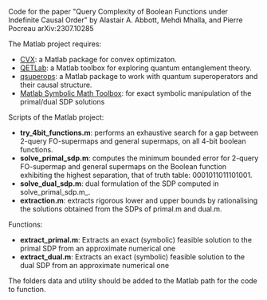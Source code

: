 Code for the paper "Query Complexity of Boolean Functions under Indefinite Causal Order" by Alastair A. Abbott, Mehdi Mhalla, and Pierre Pocreau
arXiv:2307.10285

The Matlab project requires:
- [CVX](https://github.com/cvxr/CVX): a Matlab package for convex optimizaton. 
- [QETLab](https://qetlab.com/Main_Page): a Matlab toolbox for exploring quantum entanglement theory.
- [qsuperops](https://github.com/alastair-abbott/qsuperops): a Matlab package to work with quantum superoperators and their causal structure.
- [Matlab Symbolic Math Toolbox](https://www.mathworks.com/products/symbolic.html): for exact symbolic manipulation of the primal/dual SDP solutions

Scripts of the Matlab project:
- **try_4bit_functions.m**: performs an exhaustive search for a gap between 2-query FO-supermaps and general supermaps, on all 4-bit boolean functions.
- **solve_primal_sdp.m**: computes the minimum bounded error for 2-query FO-supermap and general supermaps on the Boolean function exhibiting the highest separation, that of truth table: 0001011011101001.
- **solve_dual_sdp.m**: dual formulation of the SDP computed in solve_primal_sdp.m_.
- **extraction.m**: extracts rigorous lower and upper bounds by rationalising the solutions obtained from the SDPs of primal.m and dual.m.

Functions:
- **extract_primal.m**: Extracts an exact (symbolic) feasible solution to the primal SDP from an approximate numerical one
- **extract_dual.m**: Extracts an exact (symbolic) feasible solution to the dual SDP from an approximate numerical one

The folders data and utility should be added to the Matlab path for the code to function.